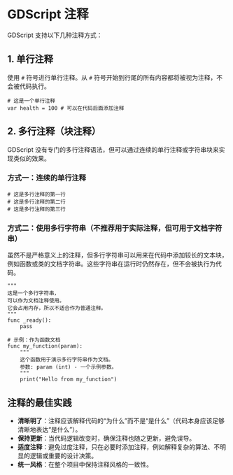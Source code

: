 # GDScript 注释

GDScript 支持以下几种注释方式：

## 1. 单行注释

使用 `#` 符号进行单行注释。从 `#` 符号开始到行尾的所有内容都将被视为注释，不会被代码执行。

```gdscript
# 这是一个单行注释
var health = 100 # 可以在代码后面添加注释
```

## 2. 多行注释（块注释）

GDScript 没有专门的多行注释语法，但可以通过连续的单行注释或字符串块来实现类似的效果。

### 方式一：连续的单行注释

```gdscript
# 这是多行注释的第一行
# 这是多行注释的第二行
# 这是多行注释的第三行
```

### 方式二：使用多行字符串（不推荐用于实际注释，但可用于文档字符串）

虽然不是严格意义上的注释，但多行字符串可以用来在代码中添加较长的文本块，例如函数或类的文档字符串。这些字符串在运行时仍然存在，但不会被执行为代码。

```gdscript
"""
这是一个多行字符串，
可以作为文档注释使用。
它会占用内存，所以不适合作为普通注释。
"""
func _ready():
    pass

# 示例：作为函数文档
func my_function(param):
    """
    这个函数用于演示多行字符串作为文档。
    参数: param (int) - 一个示例参数。
    """
    print("Hello from my_function")
```

## 注释的最佳实践

*   **清晰明了**：注释应该解释代码的“为什么”而不是“是什么”（代码本身应该足够清晰地表达“是什么”）。
*   **保持更新**：当代码逻辑改变时，确保注释也随之更新，避免误导。
*   **适度注释**：避免过度注释，只在必要时添加注释，例如解释复杂的算法、不明显的逻辑或重要的设计决策。
*   **统一风格**：在整个项目中保持注释风格的一致性。